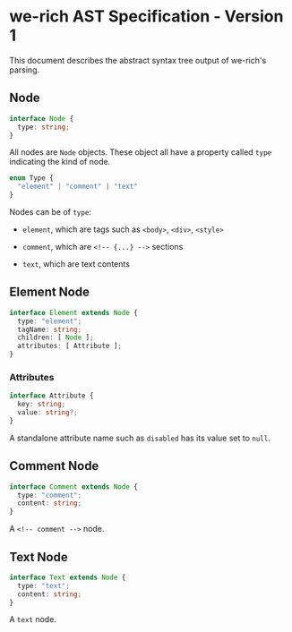 # we-rich AST Specification - Version 1

This document describes the abstract syntax tree output of we-rich's parsing.

## Node

```ts
interface Node {
  type: string;
}
```

All nodes are `Node` objects. These object all have a property called `type` indicating the kind of node.

```ts
enum Type {
  "element" | "comment" | "text"
}
```

Nodes can be of `type`:

- `element`, which are tags such as `<body>`, `<div>`, `<style>`

- `comment`, which are `<!-- {...} -->` sections

- `text`, which are text contents

## Element Node

```ts
interface Element extends Node {
  type: "element";
  tagName: string;
  children: [ Node ];
  attributes: [ Attribute ];
}
```

### Attributes

```ts
interface Attribute {
  key: string;
  value: string?;
}
```

A standalone attribute name such as `disabled` has its value set to `null`.

## Comment Node

```ts
interface Comment extends Node {
  type: "comment";
  content: string;
}
```

A `<!-- comment -->` node.

## Text Node

```ts
interface Text extends Node {
  type: "text";
  content: string;
}
```

A `text` node.
